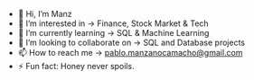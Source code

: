 - 👋 Hi, I’m Manz
- 👀 I’m interested in -> Finance, Stock Market & Tech
- 🌱 I’m currently learning -> SQL & Machine Learning
- 💞️ I’m looking to collaborate on -> SQL and Database projects
- 📫 How to reach me -> pablo.manzanocamacho@gmail.com
- ⚡ Fun fact: Honey never spoils.

<!---
TheManzLegacy/TheManzLegacy is a ✨ special ✨ repository because its `README.md` (this file) appears on your GitHub profile.
You can click the Preview link to take a look at your changes.
--->
